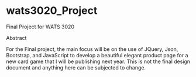 # wats3020_Project
Final Project for WATS 3020




Abstract

For the Final project, the main focus will be on the use of JQuery, Json, Bootstrap, and JavaScript to develop a beautiful elegant product page for a new card game that I will be publishing next year. This is not the final design document and anything here can be subjected to change. 


